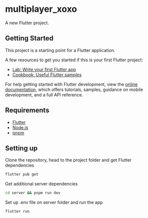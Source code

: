 # multiplayer_xoxo

A new Flutter project.

## Getting Started

This project is a starting point for a Flutter application.

A few resources to get you started if this is your first Flutter project:

- [Lab: Write your first Flutter app](https://docs.flutter.dev/get-started/codelab)
- [Cookbook: Useful Flutter samples](https://docs.flutter.dev/cookbook)

For help getting started with Flutter development, view the
[online documentation](https://docs.flutter.dev/), which offers tutorials,
samples, guidance on mobile development, and a full API reference.

## Requirements
- [Flutter](https://flutter.dev/)
- [Node.js](https://nodejs.org/en/)
- [pnpm](https://www.npmjs.com/package/pnpm)

## Setting up

Clone the repository, head to the project folder and get Flutter dependencies

```bash
flutter pub get
```

Get additional server dependencies

```bash
cd server && pnpm run dev
```

Set up .env file on server folder and run the app

```bash
flutter run
```